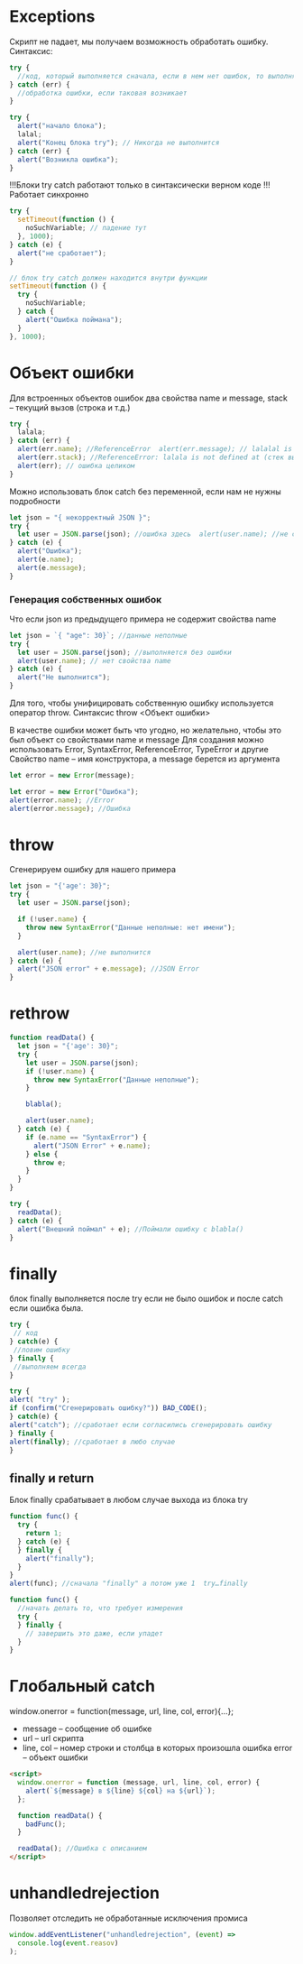 # Exceptions

Скрипт не падает, мы получаем возможность обработать ошибку. Синтаксис:

```js
try {
  //код, который выполняется сначала, если в нем нет ошибок, то выполняется до конца try, пропуская catch
} catch (err) {
  //обработка ошибки, если таковая возникает
}

try {
  alert("начало блока");
  lalal;
  alert("Конец блока try"); // Никогда не выполнится
} catch (err) {
  alert("Возникла ошибка");
}
```

!!!Блоки try catch работают только в синтаксически верном коде
!!!Работает синхронно

```js
try {
  setTimeout(function () {
    noSuchVariable; // падение тут
  }, 1000);
} catch (e) {
  alert("не сработает");
}

// блок try catch должен находится внутри функции
setTimeout(function () {
  try {
    noSuchVariable;
  } catch {
    alert("Ошибка поймана");
  }
}, 1000);
```

# Объект ошибки

Для встроенных объектов ошибок два свойства name и message, stack – текущий вызов (строка и т.д.)

```js
try {
  lalala;
} catch (err) {
  alert(err.name); //ReferenceError  alert(err.message); // lalalal is not defined
  alert(err.stack); //ReferenceError: lalala is not defined at (стек вызова)
  alert(err); // ошибка целиком
}
```

Можно использовать блок catch без переменной, если нам не нужны подробности

```js
let json = "{ некорректный JSON }";
try {
  let user = JSON.parse(json); //ошибка здесь  alert(user.name); //не сработает
} catch (e) {
  alert("Ошибка");
  alert(e.name);
  alert(e.message);
}
```

### Генерация собственных ошибок

Что если json из предыдущего примера не содержит свойства name

```js
let json = `{ "age": 30}`; //данные неполные
try {
  let user = JSON.parse(json); //выполняется без ошибки
  alert(user.name); // нет свойства name
} catch (e) {
  alert("Не выполнится");
}
```

Для того, чтобы унифицировать собственную ошибку используется оператор throw. Синтаксис throw <Объект ошибки>

В качестве ошибки может быть что угодно, но желательно, чтобы это был объект со свойствами name и message
Для создания можно использовать Error, SyntaxError, ReferenceError, TypeError и другие
Свойство name – имя конструктора, а message берется из аргумента

```js
let error = new Error(message);

let error = new Error("Ошибка");
alert(error.name); //Error
alert(error.message); //Ошибка
```

# throw

Сгенерируем ошибку для нашего примера

```js
let json = "{'age': 30}";
try {
  let user = JSON.parse(json);

  if (!user.name) {
    throw new SyntaxError("Данные неполные: нет имени");
  }

  alert(user.name); //не выполнится
} catch (e) {
  alert("JSON error" + e.message); //JSON Error
}
```

# rethrow

```js
function readData() {
  let json = "{'age': 30}";
  try {
    let user = JSON.parse(json);
    if (!user.name) {
      throw new SyntaxError("Данные неполные");
    }

    blabla();

    alert(user.name);
  } catch (e) {
    if (e.name == "SyntaxError") {
      alert("JSON Error" + e.name);
    } else {
      throw e;
    }
  }
}

try {
  readData();
} catch (e) {
  alert("Внешний поймал" + e); //Поймали ошибку с blabla()
}
```

# finally

блок finally выполняется после try если не было ошибок и после catch если ошибка была.

```js
try {
 // код
} catch(e) {
 //ловим ошибку
} finally {
 //выполняем всегда
}

try {
alert( "try" );
if (confirm("Сгенерировать ошибку?")) BAD_CODE();
} catch(e) {
alert("catch"); //сработает если согласились сгенерировать ошибку
} finally {
alert(finally); //сработает в любо случае
}

```

## finally и return

Блок finally срабатывает в любом случае выхода из блока try

```js
function func() {
  try {
    return 1;
  } catch (e) {
  } finally {
    alert("finally");
  }
}
alert(func); //сначала "finally" а потом уже 1  try…finally

function func() {
  //начать делать то, что требует измерения
  try {
  } finally {
    // завершить это даже, если упадет
  }
}
```

# Глобальный catch

window.onerror = function(message, url, line, col, error){…};

- message – сообщение об ошибке
- url – url скрипта
- line, col – номер строки и столбца в которых произошла ошибка error – объект ошибки

```html
<script>
  window.onerror = function (message, url, line, col, error) {
    alert(`${message} в ${line} ${col} на ${url}`);
  };

  function readData() {
    badFunc();
  }

  readData(); //Ошибка с описанием
</script>
```

# unhandledrejection

Позволяет отследить не обработанные исключения промиса

```js
window.addEventListener("unhandledrejection", (event) =>
  console.log(event.reasov)
);
```
